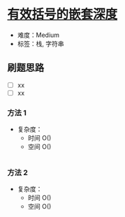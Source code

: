 # [有效括号的嵌套深度](https://leetcode-cn.com/problems/maximum-nesting-depth-of-two-valid-parentheses-strings/)

- 难度：Medium
- 标签：栈, 字符串

## 刷题思路

- [ ] xx
- [ ] xx

### 方法 1

- 复杂度：
    - 时间 O()
    - 空间 O()

``` js

```

### 方法 2

- 复杂度：
    - 时间 O()
    - 空间 O()

``` js

```
